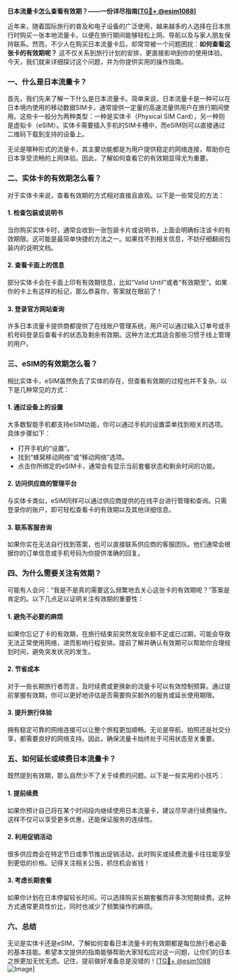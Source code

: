 **日本流量卡怎么查看有效期？——一份详尽指南[[TG💪+ @esim1088](https://t.me/s/esim1088)]**

近年来，随着国际旅行的普及和电子设备的广泛使用，越来越多的人选择在日本旅行时购买一张本地流量卡，以便在旅行期间能够轻松上网、导航以及与家人朋友保持联系。然而，不少人在购买日本流量卡后，却常常被一个问题困扰：**如何查看这张卡的有效期呢？** 这不仅关系到旅行计划的安排，更直接影响到你的使用体验。今天，我们就来详细探讨这个问题，并为你提供实用的操作指南。

### 一、什么是日本流量卡？

首先，我们先来了解一下什么是日本流量卡。简单来说，日本流量卡是一种可以在日本境内使用的移动数据SIM卡，通常提供一定量的高速流量供用户在旅行期间使用。这些卡一般分为两种类型：一种是实体卡（Physical SIM Card），另一种则是虚拟卡（eSIM）。实体卡需要插入手机的SIM卡槽中，而eSIM则可以直接通过二维码下载到支持的设备上。

无论是哪种形式的流量卡，其主要功能都是为用户提供稳定的网络连接，帮助你在日本享受流畅的上网体验。因此，了解如何查看它的有效期显得尤为重要。

### 二、实体卡的有效期怎么看？

对于实体卡来说，查看有效期的方式相对直接且直观。以下是一些常见的方法：

#### 1. **检查包装或说明书**
当你购买实体卡时，通常会收到一张包装卡片或说明书，上面会明确标注该卡的有效期限。这可能是最简单快捷的方法之一。如果找不到相关信息，不妨仔细翻阅包装内的说明文档。

#### 2. **查看卡面上的信息**
部分实体卡会在卡面上印有有效期信息，比如“Valid Until”或者“有效期至”。如果你的卡上有这样的标记，那么恭喜你，答案就在眼前了！

#### 3. **登录官方网站查询**
许多日本流量卡提供商都提供了在线账户管理系统，用户可以通过输入订单号或手机号码登录后查看卡的状态及剩余有效期。这种方法尤其适合那些习惯于线上管理的用户。

### 三、eSIM的有效期怎么看？

相比实体卡，eSIM虽然免去了实体的存在，但查看有效期的过程也并不复杂。以下是几种常见的方式：

#### 1. **通过设备上的设置**
大多数智能手机都支持eSIM功能，你可以通过手机的设置菜单找到相关的选项。具体步骤如下：
- 打开手机的“设置”。
- 找到“蜂窝移动网络”或“移动网络”选项。
- 点击你所绑定的eSIM卡，通常会有显示当前套餐状态和剩余时间的功能。

#### 2. **访问供应商的管理平台**
与实体卡类似，eSIM同样可以通过供应商提供的在线平台进行管理和查询。只需登录你的账户，即可轻松查看卡的有效期以及其他详细信息。

#### 3. **联系客服咨询**
如果你实在无法自行找到答案，也可以直接联系供应商的客服团队。他们通常会根据你的订单信息或手机号码为你提供准确的回复。

### 四、为什么需要关注有效期？

可能有人会问：“我是不是真的需要这么频繁地去关心这张卡的有效期呢？”答案是肯定的。以下几点足以证明关注有效期的重要性：

#### 1. **避免不必要的麻烦**
如果你忘记了卡的有效期，在旅行结束前突然发现余额不足或已过期，可能会导致无法正常使用网络，进而影响行程安排。提前了解并确认有效期可以帮助你合理规划时间，避免突发状况的发生。

#### 2. **节省成本**
对于一些长期旅行者而言，及时续费或更换新的流量卡可以有效控制预算。通过提前掌握有效期，你可以更好地评估是否需要购买额外的服务或延长使用期限。

#### 3. **提升旅行体验**
拥有稳定可靠的网络连接可以让整个旅程更加顺畅。无论是导航、拍照还是社交分享，都需要良好的网络支持。因此，确保流量卡始终处于可用状态至关重要。

### 五、如何延长或续费日本流量卡？

既然提到有效期，那么自然少不了关于续费的问题。以下是一些实用的小技巧：

#### 1. **提前续费**
如果你预计自己将在某个时间段内继续使用日本流量卡，建议尽早进行续费操作。这样不仅可以享受更多优惠，还能保证服务的连续性。

#### 2. **利用促销活动**
很多供应商会在特定节日或季节推出促销活动，此时购买或续费流量卡往往能享受到更低的价格。记得关注相关公告，抓住机会省钱！

#### 3. **考虑长期套餐**
如果你计划在日本停留较长时间，可以选择购买长期套餐而非多次短期续费。这种方式通常更具性价比，同时也减少了频繁操作的麻烦。

### 六、总结

无论是实体卡还是eSIM，了解如何查看日本流量卡的有效期都是每位旅行者必备的基本技能。希望本文提供的指南能够帮助大家轻松应对这一问题，让你们的日本之旅更加无忧无虑。记住，提前做好准备总是没错的！[[TG💪+ @esim1088](https://t.me/s/esim1088) ![Image](https://i.postimg.cc/4NQfJmqS/Snipaste-2025-05-13-00-14-12.png)]
